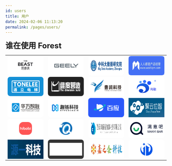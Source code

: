 ```yaml
---
id: users
title: 用户
date: 2024-02-06 11:13:20
permalink: /pages/users/
---
```


<b style="font-size: 1.5rem;">谁在使用 Forest</b>


<div class="users_block">
    <table class="user_logo">
        <tr>
            <td><a href="https://www.thebeastshop.com/" target="_blank"><div class="logo_box" style="background-color: #ffffff"><img height="50px" src="/img/users/logo_thebeastshop.jpg" class="no-zoom" alt="野兽派花店"></div></a></td>
            <td><a href="https://zgh.com/" target="_blank"><div class="logo_box" style="background-color: #ffffff"><img height="50px" src="/img/users/logo_geely.png" class="no-zoom" alt="吉利集团"></div></a></td>
            <td><a href="https://www.ictbda.com/" target="_blank"><div class="logo_box" style="background-color: #ffffff"><img src="/img/users/logo_ictbda.png" class="no-zoom" alt="中科院计算所大数据研究院"></div></a></td>
            <td><a href="https://www.woshipm.com/" target="_blank"><div class="logo_box1" style="background-color: #4470f5"><img src="/img/users/logo_woshipm.webp" class="no-zoom" alt="人人都是产品经理"></div></a></td>
        </tr>
        <tr>
            <td><a href="http://tldt.net/" target="_blank"><div class="logo_box" style="background-color: #1590d6;"><img src="/img/users/logo_tldt.png" class="no-zoom" alt="神州通立电梯"></div></a></td>
            <td><a href="https://weidubim.com/" target="_blank"><div class="logo_box" style="background-color: #222222;"><img height="50px" src="/img/users/logo_weidubim.png" class="no-zoom" alt="万智维度"></div></a></td>
            <td><a href="https://www.yiring.com/" target="_blank"><div class="logo_box0" style="background-color: #ffffff"><img src="/img/users/logo_yiring.png" class="no-zoom" alt="壹润"></div></a></td>
            <td><a href="http://gzsunrun.cn/" target="_blank"><div class="logo_box" style="background-color: #ffffff"><img height="50px" src="/img/users/logo_gzsunrun.jpg" class="no-zoom" alt="尚融网络科技"></div></a></td>
        </tr>
        <tr>
            <td><a href="https://www.huafang-aiot.com/" target="_blank"><div class="logo_box" style="background-color: #ffffff"><img src="/img/users/logo_huafangzhilian.png" class="no-zoom" alt="华方智联"></div></a></td>
            <td><a href="https://www.hyperchain.cn/" target="_blank"><div class="logo_box" style="background-color: #ffffff"><img src="/img/users/logo_hyperchain.png" class="no-zoom" alt="趣链科技"></div></a></td>
            <td><a href="https://www.byai.com/" target="_blank"><div class="logo_box" style="background-color: #2b58fa;"><img src="/img/users/logo_byai.png" class="no-zoom" alt="百应"></div></a></td>
            <td><a href="http://www.datapps.cn/" target="_blank"><div class="logo_box0"><img src="/img/users/logo_datapps.png" class="no-zoom" alt="聚云位智"></div></a></td>
        </tr>
        <tr>
            <td><a href="https://m.hibobi.com/" target="_blank"><div class="logo_box" style="background-color: #ffffff"><img src="/img/users/logo_hibobi.png" class="no-zoom" alt="嗨宝贝"></div></a></td>
            <td><a href="https://hzqianqi.com/" target="_blank"><div class="logo_box" style="background-color: #ffffff"><img src="/img/users/logo_hzqianqi.png" class="no-zoom" alt="仟奇"></div></a></td>
            <td><a href="https://www.swifthealth.cn/" target="_blank"><div class="logo_box" style="background-color: #ffffff;"><img src="/img/users/logo_swifthealth.png" class="no-zoom" alt="朝前智能"></div></a></td>
            <td><a href="https://www.manyibar.com/" target="_blank"><div class="logo_box" style="background-color: #ffffff"><img src="/img/users/logo_manyibar.png" class="no-zoom" alt="满意吧"></div></a></td>
        </tr>
        <tr>
            <td><a href="http://www.ue-one.com/" target="_blank"><div class="logo_box0"><img src="/img/users/logo_ue-one.png" class="no-zoom" alt="源一科技"></div></a></td>
            <td><a href="https://www.xwsoft.com.cn/" target="_blank"><div class="logo_box" style="background-color: #333333;"><img src="/img/users/logo_xwsoft.png" class="no-zoom" alt="欣网视讯"></div></a></td>
            <td><a href="http://www.ynjzh.com/" target="_blank"><div class="logo_box" style="background-color: #ffffff"><img src="/img/users/logo_ynjzh.png" class="no-zoom" alt="嘉之会科技"></div></a></td>
            <td><a href="http://www.xingsnb.cn/" target="_blank"><div class="logo_box" style="background-color: #ffffff"><img height="50px" src="/img/users/logo_xingsnb.svg" class="no-zoom" alt="星晟工程"></div></a></td>
        </tr>
    </table>
</div>

<style>
.user_logo {
}

.user_logo td {
    width: 500px;
}

.user_logo a {
    cursor: pointer;
}

.logo_box0 {
    height: 60px;
    margin: 0;
    display: flex;
    justify-content: center;
    align-items: center;
    border-radius: 8px;
}

.logo_box0 img {
    height: 60px;
}


.logo_box1 {
    height: 58px;
    padding: 1px;
    margin: 0;
    display: flex;
    justify-content: center;
    align-items: center;
    border-radius: 8px;
}

.logo_box1 img {
    height: 56px;
}



.logo_box {
    height: 50px;
    padding: 5px;
    margin: 0;
    display: flex;
    justify-content: center;
    align-items: center;
    border-radius: 8px;
}

.logo_box img {
    height: 40px;
}

</style>

